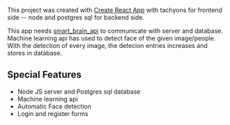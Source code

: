 This project was created with [Create React App](https://github.com/facebookincubator/create-react-app) with tachyons for frontend side -- node and postgres sql for backend side.

This app needs [smart_brain_api](https://github.com/bipinstha7/smart_brain_api) to communicate with server and database.
Machine learning api has used to detect face of the given image/people. With the detection of every image, the detecion entries increases and stores in database.

## Special Features

* Node JS server and Postgres sql database
* Machine learning api
* Automatic Face detection 
* Login and register forms
